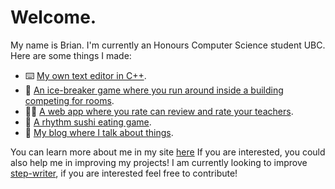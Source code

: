 # Welcome.
My name is Brian. I'm currently an Honours Computer Science student UBC. Here are some things I made:

- ⌨️ [My own text editor in C++](https://github.com/BrianAnakPintar/step-writer).
- 🏃 [An ice-breaker game where you run around inside a building competing for rooms](https://github.com/BrianAnakPintar/RoomRival).
- 🧑‍🏫 [A web app where you rate can review and rate your teachers](https://github.com/BrianAnakPintar/TARA).
- 🍣 [A rhythm sushi eating game](https://youtu.be/Gcul3Cpx8Pk).
- 📖 [My blog where I talk about things](https://www.brianmoniaga.com/Blog).

You can learn more about me in my site [here](https://brianmoniaga.com/)
If you are interested, you could also help me in improving my projects! I am currently looking to improve [step-writer](https://github.com/BrianAnakPintar/step-writer), if you are interested feel free to contribute!
